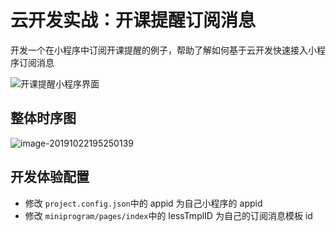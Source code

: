 # 云开发实战：开课提醒订阅消息

开发一个在小程序中订阅开课提醒的例子，帮助了解如何基于云开发快速接入小程序订阅消息

![开课提醒小程序界面](https://tva1.sinaimg.cn/large/006y8mN6gy1g873ig5v28j30ua0sc79p.jpg)

## 整体时序图

![image-20191022195250139](https://tva1.sinaimg.cn/large/006y8mN6gy1g8781wvslxj31gi0u0q8h.jpg)

## 开发体验配置

- 修改 `project.config.json`中的 appid 为自己小程序的 appid
- 修改 `miniprogram/pages/index`中的 lessTmplID 为自己的订阅消息模板 id
